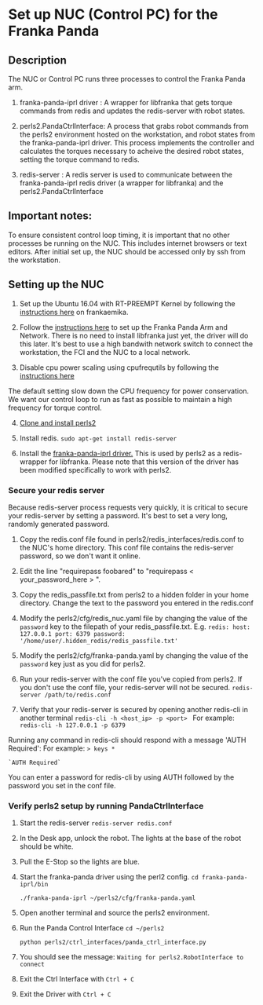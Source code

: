 # Set up NUC (Control PC) for the Franka Panda

## Description
The NUC or Control PC runs three processes to control the Franka Panda arm.

1. franka-panda-iprl driver : A wrapper for libfranka that gets torque commands from redis and updates the redis-server with robot states.

2. perls2.PandaCtrlInterface: A process that grabs robot commands from the perls2 environment hosted on the workstation, and robot states from the franka-panda-iprl driver. This process implements the controller and calculates the torques necessary to acheive the desired robot states, setting the torque command to redis.

3. redis-server : A redis server is used to communicate between the franka-panda-iprl redis driver (a wrapper for libfranka) and the perls2.PandaCtrlInterface


## Important notes:
To ensure consistent control loop timing, it is important that no other processes be running on the NUC. This includes internet browsers or text editors. After initial set up, the NUC should be accessed only by ssh from the workstation.


## Setting up the NUC
1. Set up the Ubuntu 16.04 with RT-PREEMPT Kernel by following the [instructions here](https://frankaemika.github.io/docs/installation_linux.html#setting-up-the-real-time-kernel) on frankaemika.

2. Follow the [instructions here](https://frankaemika.github.io/docs/getting_started.html#control-network-configuration) to set up the Franka Panda Arm and Network. There is no need to install libfranka just yet, the driver will do this later. It's best to use a high bandwith network switch to connect the workstation, the FCI and the NUC to a local network.

3. Disable cpu power scaling using cpufrequtils by following the [instructions here](https://frankaemika.github.io/docs/troubleshooting.html#disabling-cpu-frequency-scaling)

The default setting slow down the CPU frequency for power conservation. We want our control loop to run as fast as possible to maintain a high frequency for torque control.

4. [Clone and install perls2](introduction.md#installing)

5. Install redis.
    `sudo apt-get install redis-server`

6. Install the [franka-panda-iprl driver.](https://github.com/StanfordVL/franka-panda-iprl/blob/main/README.md) This is used by perls2 as a redis-wrapper for libfranka. Please note that this version of the driver has been modified specifically to work with perls2.

### Secure your redis server
Because redis-server process requests very quickly, it is critical to secure your redis-server by setting a password. It's best to set a very long, randomly generated password.

1. Copy the redis.conf file found in perls2/redis_interfaces/redis.conf to the NUC's home directory. This conf file contains the redis-server password, so we don't want it online.

2. Edit the line "requirepass foobared" to "requirepass < your_password_here > ".

3. Copy the redis_passfile.txt from perls2 to a hidden folder in your home directory. Change the text to the password you entered in the redis.conf

4. Modify the perls2/cfg/redis_nuc.yaml file by changing the value of the `password` key to the filepath of your redis_passfile.txt. E.g.
    `redis:
        host: 127.0.0.1
        port: 6379
        password: '/home/user/.hidden_redis/redis_passfile.txt'
    `

5. Modify the perls2/cfg/franka-panda.yaml by changing the value of the `password` key just as you did for perls2.

6. Run your redis-server with the conf file you've copied from perls2. If you don't use the conf file, your redis-server will not be secured.
    `redis-server /path/to/redis.conf`

7. Verify that your redis-server is secured by opening another redis-cli in another terminal
    `redis-cli -h <host_ip> -p <port> `
    For example:
    `redis-cli -h 127.0.0.1 -p 6379`

Running any command in redis-cli should respond with a message 'AUTH Required':
    For example:
    `> keys *`

    `AUTH Required`

You can enter a password for redis-cli by using AUTH followed by the password you set in the conf file.

### Verify perls2 setup by running PandaCtrlInterface
1. Start the redis-server
    `redis-server redis.conf`

2. In the Desk app, unlock the robot. The lights at the base of the robot should be white.

3. Pull the E-Stop so the lights are blue.

4. Start the franka-panda driver using the perl2 config.
    `cd franka-panda-iprl/bin`

    `./franka-panda-iprl ~/perls2/cfg/franka-panda.yaml`

5. Open another terminal and source the perls2 environment.

6. Run the Panda Control Interface
    `cd ~/perls2`

    `python perls2/ctrl_interfaces/panda_ctrl_interface.py`

7. You should see the message:
    `Waiting for perls2.RobotInterface to connect`

8. Exit the Ctrl Interface with `Ctrl + C`

9. Exit the Driver with `Ctrl + C`